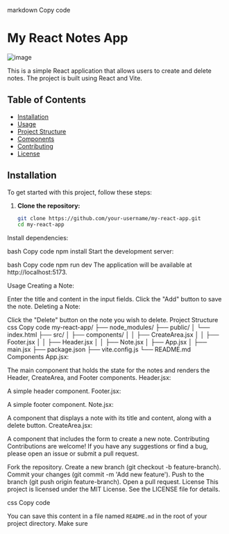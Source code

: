 markdown
Copy code
# My React Notes App
![image](https://github.com/deepanshu2001/mynotes/assets/44342782/f9ff4c4e-4fcf-444e-b189-2874b2a64022)

This is a simple React application that allows users to create and delete notes. The project is built using React and Vite.

## Table of Contents

- [Installation](#installation)
- [Usage](#usage)
- [Project Structure](#project-structure)
- [Components](#components)
- [Contributing](#contributing)
- [License](#license)

## Installation

To get started with this project, follow these steps:

1. **Clone the repository:**
   ```bash
   git clone https://github.com/your-username/my-react-app.git
   cd my-react-app
Install dependencies:

bash
Copy code
npm install
Start the development server:

bash
Copy code
npm run dev
The application will be available at http://localhost:5173.

Usage
Creating a Note:

Enter the title and content in the input fields.
Click the "Add" button to save the note.
Deleting a Note:

Click the "Delete" button on the note you wish to delete.
Project Structure
css
Copy code
my-react-app/
├── node_modules/
├── public/
│   └── index.html
├── src/
│   ├── components/
│   │   ├── CreateArea.jsx
│   │   ├── Footer.jsx
│   │   ├── Header.jsx
│   │   ├── Note.jsx
│   ├── App.jsx
│   ├── main.jsx
├── package.json
├── vite.config.js
└── README.md
Components
App.jsx:

The main component that holds the state for the notes and renders the Header, CreateArea, and Footer components.
Header.jsx:

A simple header component.
Footer.jsx:

A simple footer component.
Note.jsx:

A component that displays a note with its title and content, along with a delete button.
CreateArea.jsx:

A component that includes the form to create a new note.
Contributing
Contributions are welcome! If you have any suggestions or find a bug, please open an issue or submit a pull request.

Fork the repository.
Create a new branch (git checkout -b feature-branch).
Commit your changes (git commit -m 'Add new feature').
Push to the branch (git push origin feature-branch).
Open a pull request.
License
This project is licensed under the MIT License. See the LICENSE file for details.

css
Copy code

You can save this content in a file named `README.md` in the root of your project directory. Make sure 
